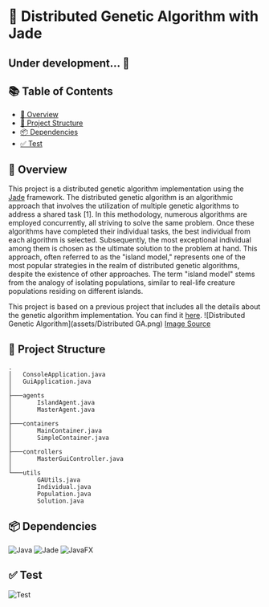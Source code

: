 # 🧬 Distributed Genetic Algorithm with Jade
## Under development... 🚀
## 📚 Table of Contents
- [📝 Overview](#-overview)
- [📁 Project Structure](#-project-structure)
- [📦 Dependencies](#-dependencies)
- [✅ Test](#-test)

## 📝 Overview
This project is a distributed genetic algorithm implementation using the [Jade](https://jade.tilab.com/) framework.
The distributed genetic algorithm is an algorithmic approach that involves the utilization of multiple genetic algorithms to address a shared task [1]. In this methodology, numerous algorithms are employed concurrently, all striving to solve the same problem. Once these algorithms have completed their individual tasks, the best individual from each algorithm is selected. Subsequently, the most exceptional individual among them is chosen as the ultimate solution to the problem at hand. This approach, often referred to as the "island model," represents one of the most popular strategies in the realm of distributed genetic algorithms, despite the existence of other approaches. The term "island model" stems from the analogy of isolating populations, similar to real-life creature populations residing on different islands.

This project is based on a previous project that includes all the details about the genetic algorithm implementation. You can find it [here](https://github.com/Slimani-CE/genetic-algorithm).
![Distributed Genetic Algorithm](assets/Distributed GA.png) [Image Source](https://towardsdatascience.com/parallel-and-distributed-genetic-algorithms-1ed2e76866e3)

## 📁 Project Structure
```
.
│   ConsoleApplication.java
│   GuiApplication.java
│
├───agents
│       IslandAgent.java
│       MasterAgent.java
│
├───containers
│       MainContainer.java
│       SimpleContainer.java
│
├───controllers
│       MasterGuiController.java
│
└───utils
        GAUtils.java
        Individual.java
        Population.java
        Solution.java
```

## 📦 Dependencies
![Java](https://img.shields.io/badge/Java-007396?style=for-the-badge&logo=java&logoColor=white)
![Jade](https://img.shields.io/badge/Jade-framework-%23ED8B00.svg?style=for-the-badge&logo=java&logoColor=white)
![JavaFX](https://img.shields.io/badge/JavaFX-007396?style=for-the-badge&logo=java&logoColor=white)

## ✅ Test
![Test](assets/dga.gif)
